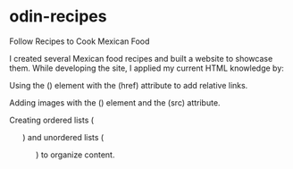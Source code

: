 # odin-recipes

Follow Recipes to Cook Mexican Food

I created several Mexican food recipes and built a website to showcase them.
While developing the site, I applied my current HTML knowledge by:

Using the (<a>) element with the (href) attribute to add relative links.

Adding images with the (<img>) element and the (src) attribute.

Creating ordered lists (<ol>) and unordered lists (<ul>) to organize content.

